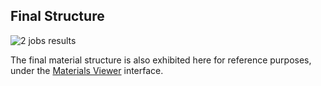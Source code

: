 <!-- TODO: GM to revise content -->

## Final Structure

![2 jobs results](/images/2_jobs_results.png "2 jobs results")

The final material structure is also exhibited here for reference purposes, under the [Materials Viewer](/materials/ui/viewer.md) interface. 
